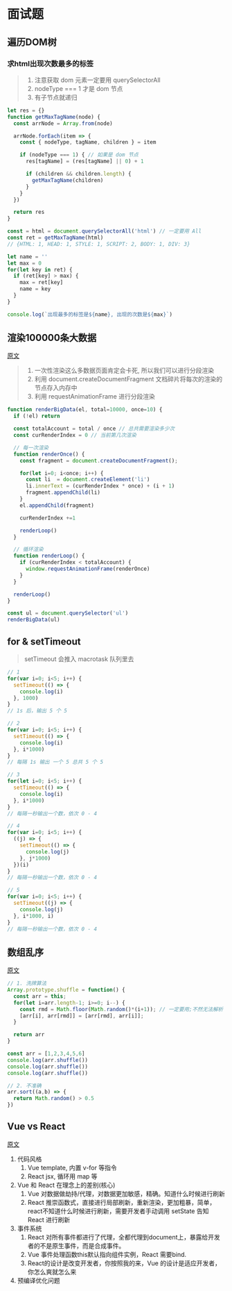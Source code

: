 # 面试题

## 遍历DOM树

### 求html出现次数最多的标签

> 1. 注意获取 dom 元素一定要用 querySelectorAll
> 2. nodeType === 1 才是 dom 节点
> 3. 有子节点就递归

```js
let res = {}
function getMaxTagName(node) {
  const arrNode = Array.from(node)

  arrNode.forEach(item => {
    const { nodeType, tagName, children } = item

    if (nodeType === 1) { // 如果是 dom 节点
      res[tagName] = (res[tagName] || 0) + 1

      if (children && children.length) {
        getMaxTagName(children)
      }
    }
  })

  return res
}

const = html = document.querySelectorAll('html') // 一定要用 All
const ret = getMaxTagName(html)
// {HTML: 1, HEAD: 1, STYLE: 1, SCRIPT: 2, BODY: 1, DIV: 3}

let name = ''
let max = 0
for(let key in ret) {
  if (ret[key] > max) {
    max = ret[key]
    name = key
  }
}

console.log(`出现最多的标签是${name}, 出现的次数是${max}`)
```

## 渲染100000条大数据

[原文](https://juejin.im/post/5d76f469f265da039a28aff7#heading-6)

> 1. 一次性渲染这么多数据页面肯定会卡死, 所以我们可以进行分段渲染
> 2. 利用 document.createDocumentFragment 文档碎片将每次的渲染的节点存入内存中
> 3. 利用 requestAnimationFrame 进行分段渲染

```js
function renderBigData(el, total=10000, once=10) {
  if (!el) return

  const totalAccount = total / once // 总共需要渲染多少次
  const curRenderIndex = 0 // 当前第几次渲染

  // 每一次渲染
  function renderOnce() {
    const fragment = document.createDocumentFragment();

    for(let i=0; i<once; i++) {
      const li  = document.createElement('li')
      li.innerText = (curRenderIndex * once) + (i + 1)
      fragment.appendChild(li)
    }
    el.appendChild(fragment)

    curRenderIndex +=1

    renderLoop()
  }

  // 循环渲染
  function renderLoop() {
    if (curRenderIndex < totalAccount) {
      window.requestAnimationFrame(renderOnce)
    }
  }

  renderLoop()
}

const ul = document.querySelector('ul')
renderBigData(ul)
```

## for & setTimeout

> setTimeout 会推入 macrotask 队列里去

```js
// 1
for(var i=0; i<5; i++) {
  setTimeout(() => {
    console.log(i)
  }, 1000)
}
// 1s 后，输出 5 个 5

// 2
for(var i=0; i<5; i++) {
  setTimeout(() => {
    console.log(i)
  }, i*1000)
}
// 每隔 1s 输出 一个 5 总共 5 个 5

// 3
for(let i=0; i<5; i++) {
  setTimeout(() => {
    console.log(i)
  }, i*1000)
}
// 每隔一秒输出一个数，依次 0 - 4

// 4
for(var i=0; i<5; i++) {
  ((j) => {
    setTimeout(() => {
      console.log(j)
    }, j*1000)
  })(i)
}
// 每隔一秒输出一个数，依次 0 - 4

// 5
for(var i=0; i<5; i++) {
  setTimeout((j) => {
    console.log(j)
  }, i*1000, i)
}
// 每隔一秒输出一个数，依次 0 - 4
```

## 数组乱序

[原文](https://www.zhihu.com/question/68330851)

```js
// 1. 洗牌算法
Array.prototype.shuffle = function() {
  const arr = this;
  for(let i=arr.length-1; i>=0; i--) {
    const rmd = Math.floor(Math.random()*(i+1)); // 一定要用;不然无法解析
    [arr[i], arr[rmd]] = [arr[rmd], arr[i]];
  }

  return arr
}

const arr = [1,2,3,4,5,6]
console.log(arr.shuffle())
console.log(arr.shuffle())
console.log(arr.shuffle())

// 2. 不准确
arr.sort((a,b) => {
  return Math.random() > 0.5
})


```

## Vue vs React

[原文](https://www.zhihu.com/question/301860721/answer/724759264)

1. 代码风格
   1. Vue template, 内置 v-for 等指令
   2. React jsx, 循环用 map 等
2. Vue 和 React 在理念上的差别(核心)
   1. Vue 对数据做劫持/代理，对数据更加敏感，精确。知道什么时候进行刷新
   2. React 推崇函数式，直接进行局部刷新，重新渲染，更加粗暴，简单，react不知道什么时候进行刷新，需要开发者手动调用 setState 告知 React 进行刷新
3. 事件系统
   1. React 对所有事件都进行了代理，全都代理到document上，暴露给开发者的不是原生事件，而是合成事件。
   2. Vue 事件处理函数this默认指向组件实例，React 需要bind.
   3. React的设计是改变开发者，你按照我的来，Vue 的设计是适应开发者，你怎么爽就怎么来
4. 预编译优化问题
